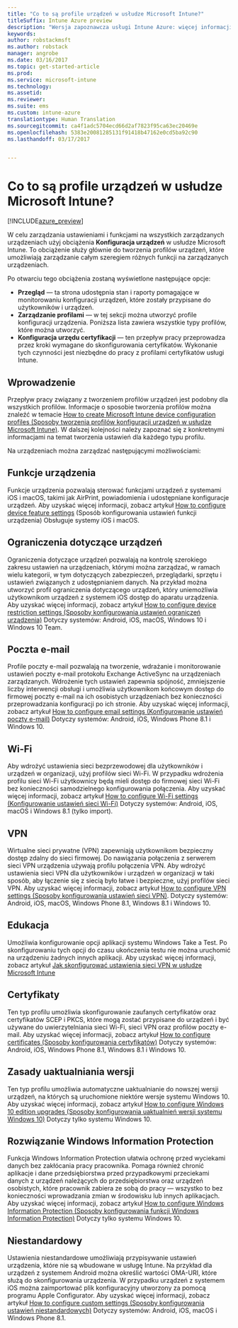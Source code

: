 ```yaml
---
title: "Co to są profile urządzeń w usłudze Microsoft Intune?"
titleSuffix: Intune Azure preview
description: "Wersja zapoznawcza usługi Intune Azure: więcej informacji na temat profilów urządzeń w usłudze Intune i sposobu, w jaki mogą one być pomocne w zarządzaniu urządzeniami w Twojej firmie i ich ochronie."
keywords: 
author: robstackmsft
ms.author: robstack
manager: angrobe
ms.date: 03/16/2017
ms.topic: get-started-article
ms.prod: 
ms.service: microsoft-intune
ms.technology: 
ms.assetid: 
ms.reviewer: 
ms.suite: ems
ms.custom: intune-azure
translationtype: Human Translation
ms.sourcegitcommit: ca4f1adc5704ecd66d2af7823f95ca63ec20469e
ms.openlocfilehash: 5383e20081285131f91418b47162e0cd5ba92c90
ms.lasthandoff: 03/17/2017


---
```


# <a name="what-are-microsoft-intune-device-profiles"></a>Co to są profile urządzeń w usłudze Microsoft Intune?

[!INCLUDE[azure_preview](../includes/azure_preview.md)]

W celu zarządzania ustawieniami i funkcjami na wszystkich zarządzanych urządzeniach użyj obciążenia **Konfiguracja urządzeń** w usłudze Microsoft Intune. To obciążenie służy głównie do tworzenia profilów urządzeń, które umożliwiają zarządzanie całym szeregiem różnych funkcji na zarządzanych urządzeniach.

Po otwarciu tego obciążenia zostaną wyświetlone następujące opcje:

- **Przegląd** — ta strona udostępnia stan i raporty pomagające w monitorowaniu konfiguracji urządzeń, które zostały przypisane do użytkowników i urządzeń.
- **Zarządzanie profilami** — w tej sekcji można utworzyć profile konfiguracji urządzenia. Poniższa lista zawiera wszystkie typy profilów, które można utworzyć.
- **Konfiguracja urzędu certyfikacji** — ten przepływ pracy przeprowadza przez kroki wymagane do skonfigurowania certyfikatów. Wykonanie tych czynności jest niezbędne do pracy z profilami certyfikatów usługi Intune.

## <a name="getting-started"></a>Wprowadzenie

Przepływ pracy związany z tworzeniem profilów urządzeń jest podobny dla wszystkich profilów. Informacje o sposobie tworzenia profilów można znaleźć w temacie [How to create Microsoft Intune device configuration profiles (Sposoby tworzenia profilów konfiguracji urządzeń w usłudze Microsoft Intune)](/intune-azure/configure-devices/how-to-create-device-profiles). W dalszej kolejności należy zapoznać się z konkretnymi informacjami na temat tworzenia ustawień dla każdego typu profilu.

Na urządzeniach można zarządzać następującymi możliwościami:

## <a name="device-features"></a>Funkcje urządzenia

Funkcje urządzenia pozwalają sterować funkcjami urządzeń z systemami iOS i macOS, takimi jak AirPrint, powiadomienia i udostępniane konfiguracje urządzeń.
Aby uzyskać więcej informacji, zobacz artykuł [How to configure device feature settings](how-to-configure-device-features.md) (Sposób konfigurowania ustawień funkcji urządzenia) Obsługuje systemy iOS i macOS.

## <a name="device-restrictions"></a>Ograniczenia dotyczące urządzeń
Ograniczenia dotyczące urządzeń pozwalają na kontrolę szerokiego zakresu ustawień na urządzeniach, którymi można zarządzać, w ramach wielu kategorii, w tym dotyczących zabezpieczeń, przeglądarki, sprzętu i ustawień związanych z udostępnianiem danych. Na przykład można utworzyć profil ograniczenia dotyczącego urządzeń, który uniemożliwia użytkownikom urządzeń z systemem iOS dostęp do aparatu urządzenia.
Aby uzyskać więcej informacji, zobacz artykuł [How to configure device restriction settings (Sposoby konfigurowania ustawień ograniczeń urządzenia)](how-to-configure-device-restrictions.md) Dotyczy systemów: Android, iOS, macOS, Windows 10 i Windows 10 Team.

## <a name="email"></a>Poczta e-mail
Profile poczty e-mail pozwalają na tworzenie, wdrażanie i monitorowanie ustawień poczty e-mail protokołu Exchange ActiveSync na urządzeniach zarządzanych. Wdrożenie tych ustawień zapewnia spójność, zmniejszenie liczby interwencji obsługi i umożliwia użytkownikom końcowym dostęp do firmowej poczty e-mail na ich osobistych urządzeniach bez konieczności przeprowadzania konfiguracji po ich stronie.
Aby uzyskać więcej informacji, zobacz artykuł [How to configure email settings (Konfigurowanie ustawień poczty e-mail)](how-to-configure-email-settings.md) Dotyczy systemów: Android, iOS, Windows Phone 8.1 i Windows 10.

## <a name="wi-fi"></a>Wi-Fi
Aby wdrożyć ustawienia sieci bezprzewodowej dla użytkowników i urządzeń w organizacji, użyj profilów sieci Wi-Fi. W przypadku wdrożenia profilu sieci Wi-Fi użytkownicy będą mieli dostęp do firmowej sieci Wi-Fi bez konieczności samodzielnego konfigurowania połączenia.
Aby uzyskać więcej informacji, zobacz artykuł [How to configure Wi-Fi settings (Konfigurowanie ustawień sieci Wi-Fi)](how-to-configure-wi-fi-settings.md) Dotyczy systemów: Android, iOS, macOS i Windows 8.1 (tylko import).

## <a name="vpn"></a>VPN
Wirtualne sieci prywatne (VPN) zapewniają użytkownikom bezpieczny dostęp zdalny do sieci firmowej. Do nawiązania połączenia z serwerem sieci VPN urządzenia używają profilu połączenia VPN. Aby wdrożyć ustawienia sieci VPN dla użytkowników i urządzeń w organizacji w taki sposób, aby łączenie się z siecią było łatwe i bezpieczne, użyj profilów sieci VPN.
Aby uzyskać więcej informacji, zobacz artykuł [How to configure VPN settings (Sposoby konfigurowania ustawień sieci VPN)](how-to-configure-vpn-settings.md).
Dotyczy systemów: Android, iOS, macOS, Windows Phone 8.1, Windows 8.1 i Windows 10.

## <a name="education"></a>Edukacja
Umożliwia konfigurowanie opcji aplikacji systemu Windows Take a Test. Po skonfigurowaniu tych opcji do czasu ukończenia testu nie można uruchomić na urządzeniu żadnych innych aplikacji.
Aby uzyskać więcej informacji, zobacz artykuł [Jak skonfigurować ustawienia sieci VPN w usłudze Microsoft Intune](how-to-configure-education-settings.md)

## <a name="certificates"></a>Certyfikaty
Ten typ profilu umożliwia skonfigurowanie zaufanych certyfikatów oraz certyfikatów SCEP i PKCS, które mogą zostać przypisane do urządzeń i być używane do uwierzytelniania sieci Wi-Fi, sieci VPN oraz profilów poczty e-mail.
Aby uzyskać więcej informacji, zobacz artykuł [How to configure certificates (Sposoby konfigurowania certyfikatów)](how-to-configure-certificates.md) Dotyczy systemów: Android, iOS, Windows Phone 8.1, Windows 8.1 i Windows 10.

## <a name="edition-upgrade"></a>Zasady uaktualniania wersji
Ten typ profilu umożliwia automatyczne uaktualnianie do nowszej wersji urządzeń, na których są uruchomione niektóre wersje systemu Windows 10. Aby uzyskać więcej informacji, zobacz artykuł [How to configure Windows 10 edition upgrades (Sposoby konfigurowania uaktualnień wersji systemu Windows 10)](how-to-configure-windows-10-edition-upgrade.md) Dotyczy tylko systemu Windows 10.

## <a name="windows-information-protection"></a>Rozwiązanie Windows Information Protection
Funkcja Windows Information Protection ułatwia ochronę przed wyciekami danych bez zakłócania pracy pracownika. Pomaga również chronić aplikacje i dane przedsiębiorstwa przed przypadkowymi przeciekami danych z urządzeń należących do przedsiębiorstwa oraz urządzeń osobistych, które pracownik zabiera ze sobą do pracy — wszystko to bez konieczności wprowadzania zmian w środowisku lub innych aplikacjach.
Aby uzyskać więcej informacji, zobacz artykuł [How to configure Windows Information Protection (Sposoby konfigurowania funkcji Windows Information Protection)](how-to-configure-windows-information-protection.md) Dotyczy tylko systemu Windows 10.

## <a name="custom"></a>Niestandardowy
Ustawienia niestandardowe umożliwiają przypisywanie ustawień urządzenia, które nie są wbudowane w usługę Intune. Na przykład dla urządzeń z systemem Android można określić wartości OMA-URI, które służą do skonfigurowania urządzenia. W przypadku urządzeń z systemem iOS można zaimportować plik konfiguracyjny utworzony za pomocą programu Apple Configurator.
Aby uzyskać więcej informacji, zobacz artykuł [How to configure custom settings (Sposoby konfigurowania ustawień niestandardowych)](how-to-configure-custom-settings.md) Dotyczy systemów: Android, iOS, macOS i Windows Phone 8.1.

